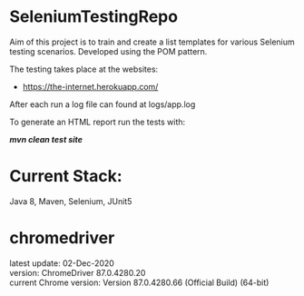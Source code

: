 # SeleniumTestingRepo
Aim of this project is to train and create a list templates for various Selenium testing scenarios.
Developed using the POM pattern.

The testing takes place at the websites:
- https://the-internet.herokuapp.com/

After each run a log file can found at logs/app.log

To generate an HTML report run the tests with:

<b><i>mvn clean test site</i></b>

# Current Stack: 
Java 8, Maven, Selenium, JUnit5


# chromedriver
latest update:            02-Dec-2020 <br/>
version:                  ChromeDriver 87.0.4280.20 <br/>
current Chrome version:   Version 87.0.4280.66 (Official Build) (64-bit)
